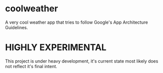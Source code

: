# coolweather
A very cool weather app that tries to follow Google's App Architecture Guidelines.

# HIGHLY EXPERIMENTAL
This project is under heavy development, it's current state most likely does not reflect it's final intent.
